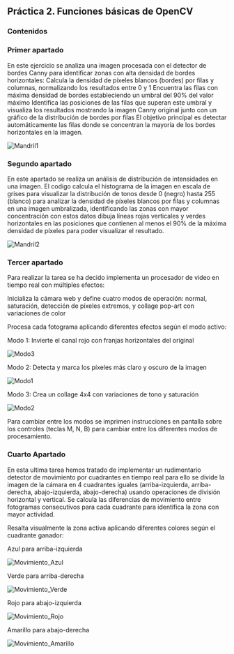 ## Práctica 2. Funciones básicas de OpenCV

### Contenidos

### Primer apartado

En este ejercicio se analiza una imagen procesada con el detector de bordes Canny para identificar zonas con alta densidad de bordes horizontales:
Calcula la densidad de píxeles blancos (bordes) por filas y columnas, normalizando los resultados entre 0 y 1
Encuentra las filas con máxima densidad de bordes estableciendo un umbral del 90% del valor máximo
Identifica las posiciones de las filas que superan este umbral y visualiza los resultados mostrando la imagen Canny original junto con un gráfico de la distribución de bordes por filas
El objetivo principal es detectar automáticamente las filas donde se concentran la mayoría de los bordes horizontales en la imagen.

![Mandril1](./Mandril1.png)

### Segundo apartado 

En este apartado se realiza un análisis de distribución de intensidades en una imagen.
El codigo calcula el histograma de la imagen en escala de grises para visualizar la distribución de tonos desde 0 (negro) hasta 255 (blanco) para analizar la densidad de píxeles blancos por filas y columnas en una imagen umbralizada, identificando las zonas con mayor concentración con estos datos 
dibuja líneas rojas verticales y verdes horizontales en las posiciones que contienen al menos el 90% de la máxima densidad de píxeles para poder visualizar el resultado.

![Mandril2](./Mandril2.png)


### Tercer apartado 

Para realizar la tarea se ha decido implementa un procesador de video en tiempo real con múltiples efectos:

Inicializa la cámara web y define cuatro modos de operación: normal, saturación, detección de píxeles extremos, y collage pop-art con variaciones de color

Procesa cada fotograma aplicando diferentes efectos según el modo activo:

Modo 1: Invierte el canal rojo con franjas horizontales del original

![Modo3](./Modo3.png)

Modo 2: Detecta y marca los píxeles más claro y oscuro de la imagen

![Modo1](./Modo1.png)

Modo 3: Crea un collage 4x4 con variaciones de tono y saturación

![Modo2](./Modo2.png)

Para cambiar entre los modos se imprimen instrucciones en pantalla sobre los controles (teclas M, N, B) para cambiar entre los diferentes modos de procesamiento.


### Cuarto Apartado

En esta ultima tarea hemos tratado de implementar un rudimentario detector de movimiento por cuadrantes en tiempo real para ello se divide la imagen
de la cámara en 4 cuadrantes iguales (arriba-izquierda, arriba-derecha, abajo-izquierda, abajo-derecha) usando operaciones de división horizontal y vertical. 
Se calcula las diferencias de movimiento entre fotogramas consecutivos para cada cuadrante  para identifica la zona con mayor actividad. 

Resalta visualmente la zona activa aplicando diferentes colores según el cuadrante ganador:

Azul para arriba-izquierda

![Movimiento_Azul](./Movimiento_Azul.png)

Verde para arriba-derecha

![Movimiento_Verde](./Movimiento_Verde.png)

Rojo para abajo-izquierda

![Movimiento_Rojo](./Movimiento_Rojo.png)

Amarillo para abajo-derecha

![Movimiento_Amarillo](./Movimiento_Amarillo.png)

